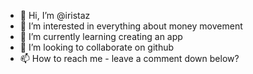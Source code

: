 - 👋 Hi, I’m @iristaz
- 👀 I’m interested in everything about money movement
- 🌱 I’m currently learning creating an app
- 💞️ I’m looking to collaborate on github
- 📫 How to reach me - leave a comment down below?

<!---
iristaz/iristaz is a ✨ special ✨ repository because its `README.md` (this file) appears on your GitHub profile.
You can click the Preview link to take a look at your changes.
--->

